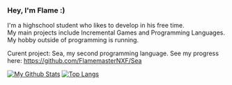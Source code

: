 ### Hey, I'm Flame :)
I'm a highschool student who likes to develop in his free time. <br>
My main projects include Incremental Games and Programming Languages. <br>
My hobby outside of programming is running. <br>

Curent project: Sea, my second programming language. See my progress here: https://github.com/FlamemasterNXF/Sea

[![My Github Stats](https://github-readme-stats.vercel.app/api?username=FlamemasterNXF&count_private=true&show_icons=true&theme=tokyonight)](https://github.com/anuraghazra/github-readme-stats)
[![Top Langs](https://github-readme-stats.vercel.app/api/top-langs/?username=FlamemasterNXF&hide=makefile,css,html&langs_count=6&theme=tokyonight&layout=compact)](https://github.com/anuraghazra/github-readme-stats)
  
<!--
**FlamemasterNXF/FlamemasterNXF** is a ✨ _special_ ✨ repository because its `README.md` (this file) appears on your GitHub profile.

Here are some ideas to get you started:

- 🔭 I’m currently working on ...
- 🌱 I’m currently learning ...
- 👯 I’m looking to collaborate on ...
- 🤔 I’m looking for help with ...
- 💬 Ask me about ...
- 📫 How to reach me: ...
- 😄 Pronouns: ...
- ⚡ Fun fact: ...
-->
